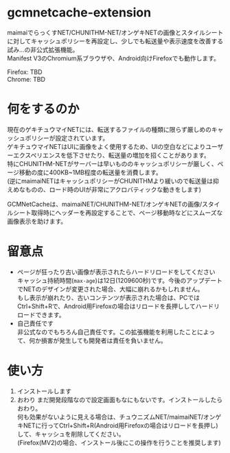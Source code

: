 # gcmnetcache-extension
maimaiでらっくすNET/CHUNITHM-NET/オンゲキNETの画像とスタイルシートに対してキャッシュポリシーを再設定し、少しでも転送量や表示速度を改善する試み…の非公式拡張機能。    
Manifest V3のChromium系ブラウザや、Android向けFirefoxでも動作します。

Firefox: TBD    
Chrome: TBD

# 何をするのか
現在のゲキチュウマイNETには、転送するファイルの種類に限らず厳しめのキャッシュポリシーが設定されています。    
ゲキチュウマイNETはUIに画像をよく使用するため、UIの空白などによりユーザーエクスペリエンスを低下させたり、転送量の増加を招くことがあります。    
特にCHUNITHM-NETがサーバーは早いもののキャッシュポリシーが厳しく、ページ移動の度に400KB~1MB程度の転送量を消費します。    
(逆にmaimaiNETはキャッシュポリシーがCHUNITHMより緩いので転送量は抑えめなものの、ロード時のUIが非常にアクロバティックな動きをします)    

GCMNetCacheは、maimaiNET/CHUNITHM-NET/オンゲキNETの画像/スタイルシート取得時にヘッダーを再設定することで、ページ移動時などにスムーズな画像表示を助けます。    

# 留意点
- ページが狂ったり古い画像が表示されたらハードリロードをしてください    
キャッシュ持続時間(`max-age`)は12日(1209600秒)です。今後のアップデートでNETのデザインが変更された場合、大幅に崩れるかもしれません。    
もし表示が崩れたり、古いコンテンツが表示された場合は、PCではCtrl+Shift+Rで、Android用Firefoxの場合はリロードを長押ししてハードリロードできます。
- 自己責任です    
非公式なのでもちろん自己責任です。この拡張機能を利用したことによって、何か損害が発生しても開発者は責任を負いません。

# 使い方
1. インストールします
2. おわり
まだ開発段階なので設定画面もなにもないです。インストールしたらおわり。    
何も効果がないように見える場合は、チュウニズムNET/maimaiNET/オンゲキNETに行ってCtrl+Shift+R(Android用Firefoxの場合はリロードを長押し)して、キャッシュを削除してください。    
(Firefox(MV2)の場合、インストール後にこの操作を行うことを推奨します)
